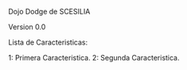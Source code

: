 Dojo Dodge de SCESILIA

Version 0.0

Lista de Caracteristicas:

1: Primera Caracteristica.
2: Segunda Caracteristica.